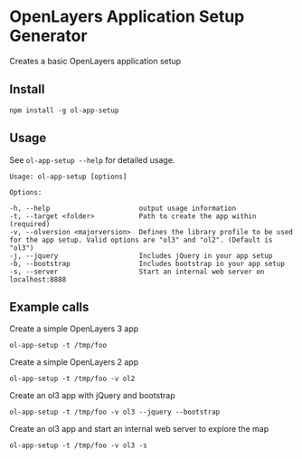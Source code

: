 OpenLayers Application Setup Generator
============

Creates a basic OpenLayers application setup

Install
------------
`npm install -g ol-app-setup`

Usage
--------

See `ol-app-setup --help` for detailed usage.

    Usage: ol-app-setup [options]

    Options:

    -h, --help                      output usage information
    -t, --target <folder>           Path to create the app within (required)
    -v, --olversion <majorversion>  Defines the library profile to be used for the app setup. Valid options are "ol3" and "ol2". (Default is "ol3")
    -j, --jquery                    Includes jQuery in your app setup
    -b, --bootstrap                 Includes bootstrap in your app setup
    -s, --server                    Start an internal web server on localhost:8888


Example calls
-----------------
Create a simple OpenLayers 3 app

`ol-app-setup -t /tmp/foo`

Create a simple OpenLayers 2 app

`ol-app-setup -t /tmp/foo -v ol2`

Create an ol3 app with jQuery and bootstrap

`ol-app-setup -t /tmp/foo -v ol3 --jquery --bootstrap`

Create an ol3 app and start an internal web server to explore the map

`ol-app-setup -t /tmp/foo -v ol3 -s`

